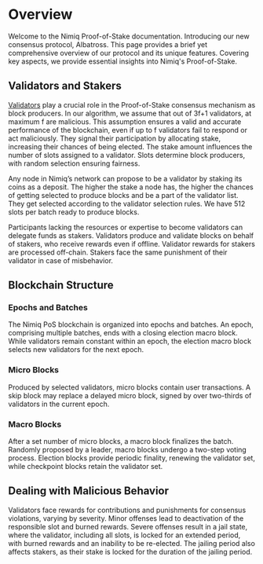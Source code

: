 # Overview

Welcome to the Nimiq Proof-of-Stake documentation. Introducing our new consensus protocol, Albatross. This page provides a brief yet comprehensive overview of our protocol and its unique features. Covering key aspects, we provide essential insights into Nimiq's Proof-of-Stake.

## Validators and Stakers

[Validators](./validators/validators.md) play a crucial role in the Proof-of-Stake consensus mechanism as block producers. In our algorithm, we assume that out of 3f+1 validators, at maximum f are malicious. This assumption ensures a valid and accurate performance of the blockchain, even if up to f validators fail to respond or act maliciously. They signal their participation by allocating stake, increasing their chances of being elected. The stake amount influences the number of slots assigned to a validator. Slots determine block producers, with random selection ensuring fairness.

Any node in Nimiq’s network can propose to be a validator by staking its coins as a deposit. The higher the stake a node has, the higher the chances of getting selected to produce blocks and be a part of the validator list. They get selected according to the validator selection rules. We have 512 slots per batch ready to produce blocks.

Participants lacking the resources or expertise to become validators can delegate funds as stakers. Validators produce and validate blocks on behalf of stakers, who receive rewards even if offline. Validator rewards for stakers are processed off-chain. Stakers face the same punishment of their validator in case of misbehavior.

## Blockchain Structure

### Epochs and Batches

The Nimiq PoS blockchain is organized into epochs and batches. An epoch, comprising multiple batches, ends with a closing election macro block. While validators remain constant within an epoch, the election macro block selects new validators for the next epoch.

### Micro Blocks

Produced by selected validators, micro blocks contain user transactions. A skip block may replace a delayed micro block, signed by over two-thirds of validators in the current epoch.

### Macro Blocks

After a set number of micro blocks, a macro block finalizes the batch. Randomly proposed by a leader, macro blocks undergo a two-step voting process. Election blocks provide periodic finality, renewing the validator set, while checkpoint blocks retain the validator set.

## Dealing with Malicious Behavior

Validators face rewards for contributions and punishments for consensus violations, varying by severity. Minor offenses lead to deactivation of the responsible slot and burned rewards. Severe offenses result in a jail state, where the validator, including all slots, is locked for an extended period, with burned rewards and an inability to be re-elected. The jailing period also affects stakers, as their stake is locked for the duration of the jailing period.
